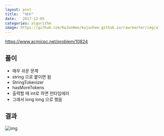 ```yaml
---
layout: post
title:  "네수"
date:   2017-12-05
categories: algorithm
image: https://github.com/KoJunHee/kojunhee.github.io/raw/master/img/algorithm.png
---
```


<https://www.acmicpc.net/problem/10824>

## 풀이

- 매우 쉬운 문제
- string 으로 붙이면 됨
- StringTokenizer
- hasMoreTokens
- 출력할 때 int로 하면 런타임에러
- 그래서 long long 으로 했음

## 결과

![img](https://github.com/KoJunHee/kojunhee.github.io/raw/master/img/longlong.png)


